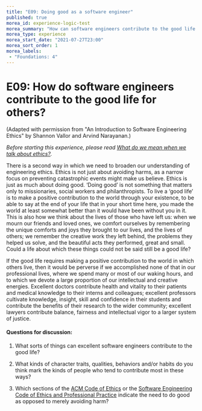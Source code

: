 ```yaml
---
title: "E09: Doing good as a software engineer"
published: true
morea_id: experience-logic-test
morea_summary: "How can software engineers contribute to the good life for others?"
morea_type: experience
morea_start_date: "2021-07-27T23:00"
morea_sort_order: 1
morea_labels:
 - "Foundations: 4"
---
```


# E09: How do software engineers contribute to the good life for others?

(Adapted with permission from "An Introduction to Software Engineering Ethics" by Shannon Vallor and Arvind Narayanan.)

*Before starting this experience, please read [What do we mean when we talk about ethics?](reading-se-ethics-intro.html).*

There is a second way in which we need to broaden our understanding of engineering
ethics. Ethics is not just about avoiding harms, as a narrow focus on preventing
catastrophic events might make us believe. Ethics is just as much about doing good.
‘Doing good’ is not something that matters only to missionaries, social workers and
philanthropists. To live a ‘good life’ is to make a positive contribution to the world
through your existence, to be able to say at the end of your life that in your short time
here, you made the world at least somewhat better than it would have been without you in
it. This is also how we think about the lives of those who have left us: when we mourn
our friends and loved ones, we comfort ourselves by remembering the unique comforts
and joys they brought to our lives, and the lives of others; we remember the creative work
they left behind, the problems they helped us solve, and the beautiful acts they performed,
great and small. Could a life about which these things could not be said still be a good life?

If the good life requires making a positive contribution to the world in which others live,
then it would be perverse if we accomplished none of that in our professional lives, where
we spend many or most of our waking hours, and to which we devote a large proportion
of our intellectual and creative energies. Excellent doctors contribute health and vitality
to their patients and medical knowledge to their interns and colleagues; excellent
professors cultivate knowledge, insight, skill and confidence in their students and contribute
the benefits of their research to the wider community; excellent lawyers contribute balance,
fairness and intellectual vigor to a larger system of justice. 

#### Questions for discussion:

  1. What sorts of things can excellent software engineers contribute to
     the good life? 
     
  2. What kinds of character traits, qualities, behaviors and/or habits do
     you think mark the kinds of people who tend to contribute most in these ways?
     
  3. Which sections of the [ACM Code of Ethics](https://www.acm.org/about/code-of-ethics) or the [Software Engineering Code of Ethics and Professional Practice](https://www.computer.org/web/education/code-of-ethics) indicate the need to do good as opposed to merely avoiding harm?
